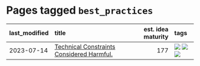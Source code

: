 # Pages tagged `best_practices`

|last_modified|title|est. idea maturity|tags
|:---|:---|---:|:---|
|2023-07-14|[Technical Constraints Considered Harmful.](../constraints_considered_hazardous.md)|177|[![](https://img.shields.io/badge/tag-best_practices-1ee399)](../tags/best_practices.md) [![](https://img.shields.io/badge/tag-engineering-49fd1a)](../tags/engineering.md) [![](https://img.shields.io/badge/tag-publication-5d9a82)](../tags/publication.md)|